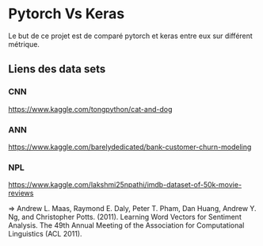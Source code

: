 # Pytorch Vs Keras

Le but de ce projet est de comparé pytorch et keras entre eux sur différent métrique.

## Liens des data sets


### CNN 

https://www.kaggle.com/tongpython/cat-and-dog 


### ANN

https://www.kaggle.com/barelydedicated/bank-customer-churn-modeling


### NPL 

https://www.kaggle.com/lakshmi25npathi/imdb-dataset-of-50k-movie-reviews

=> Andrew L. Maas, Raymond E. Daly, Peter T. Pham, Dan Huang, Andrew Y. Ng, and Christopher Potts. (2011). Learning Word Vectors for Sentiment Analysis. The 49th Annual Meeting of the Association for Computational Linguistics (ACL 2011).
